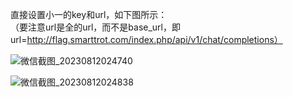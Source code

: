 直接设置小一的key和url，如下图所示：<br>
（要注意url是全的url，而不是base_url，即url=http://flag.smarttrot.com/index.php/api/v1/chat/completions）

![微信截图_20230812024740](https://github.com/xing61/xiaoyi-robot/assets/38256442/3d2dfb88-4814-4f4b-b320-34ae6a19d34b)

![微信截图_20230812024838](https://github.com/xing61/xiaoyi-robot/assets/38256442/13245c2b-d13a-4992-8be6-407139494c78)
